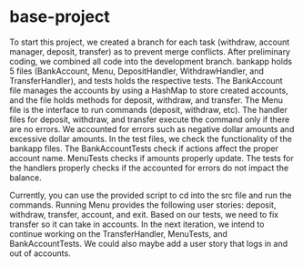 # base-project

To start this project, we created a branch for each task (withdraw, account manager, deposit, transfer) as to prevent merge conflicts. After preliminary coding, we combined all code into the development branch. bankapp holds 5 files (BankAccount, Menu, DepositHandler, WithdrawHandler, and TransferHandler), and tests holds the respective tests. The BankAccount file manages the accounts by using a HashMap to store created accounts, and the file holds methods for deposit, withdraw, and transfer. The Menu file is the interface to run commands (deposit, withdraw, etc). The handler files for deposit, withdraw, and transfer execute the command only if there are no errors. We accounted for errors such as negative dollar amounts and excessive dollar amounts. In the test files, we check the functionality of the bankapp files. The BankAccountTests check if actions affect the proper account name. MenuTests checks if amounts properly update. The tests for the handlers properly checks if the accounted for errors do not impact the balance.

Currently, you can use the provided script to cd into the src file and run the commands. Running Menu provides the following user stories: deposit, withdraw, transfer, account, and exit. Based on our tests, we need to fix transfer so it can take in accounts. In the next iteration, we intend to continue working on the TransferHandler, MenuTests, and BankAccountTests. We could also maybe add a user story that logs in and out of accounts.
